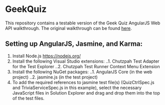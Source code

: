# GeekQuiz
This repository contains a testable version of the Geek Quiz AngularJS Web API walkthrough. The original walkthrough can be found [here](http://www.asp.net/web-api/overview/getting-started-with-aspnet-web-api/build-a-single-page-application-spa-with-aspnet-web-api-and-angularjs).

## Setting up AngularJS, Jasmine, and Karma:
1. Install Node.js https://nodejs.org/
2. Install the following Visual Studio extensions:
..1. Chutzpah Test Adapter for the Test Explorer
..2. Chutzpah Test Runner Context Menu Extension
3. Install the following NuGet packages:
..1. AngularJS Core (in the web project)
..2. jasmine.js (in the test project)
4. To add the required references to jasmine test file(s) (QuizCtrlSpec.js and TriviaServiceSpec.js in this example), select the necessary JavaScript files in Solution Explorer and drag and drop them into the top of the test files.
